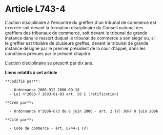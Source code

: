 # Article L743-4

L'action disciplinaire à l'encontre du greffier d'un tribunal de commerce est exercée soit devant la formation disciplinaire
du Conseil national des greffiers des tribunaux de commerce, soit devant le tribunal de grande instance dans le ressort
duquel le tribunal de commerce a son siège ou, si le greffier est titulaire de plusieurs greffes, devant le tribunal de
grande instance désigné par le premier président de la cour d'appel, dans les conditions prévues par le présent chapitre.

L'action disciplinaire se prescrit par dix ans.

**Liens relatifs à cet article**

	**Codifié par**:

	  - Ordonnance 2000-912 2000-09-18
	  - Loi n°2003-7 2003-01-03 art. 50 I (ratification)

	**Créé par**:

	  - Ordonnance n°2006-673 du 8 juin 2006 - art. 2 (V) JORF 9 juin 2006

	**Cité par**:

	  - Code de commerce - art. L744-1 (V)

